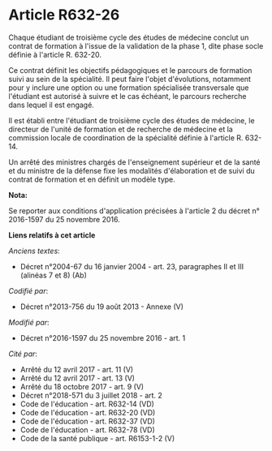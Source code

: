 # Article R632-26

Chaque étudiant de troisième cycle des études de médecine conclut un contrat de formation à l'issue de la validation de la
phase 1, dite phase socle définie à l'article R. 632-20. 

Ce contrat définit les objectifs pédagogiques et le parcours de formation suivi au sein de la spécialité. Il peut faire
l'objet d'évolutions, notamment pour y inclure une option ou une formation spécialisée transversale que l'étudiant est
autorisé à suivre et le cas échéant, le parcours recherche dans lequel il est engagé. 

Il est établi entre l'étudiant de troisième cycle des études de médecine, le directeur de l'unité de formation et de
recherche de médecine et la commission locale de coordination de la spécialité définie à l'article R. 632-14. 

Un arrêté des ministres chargés de l'enseignement supérieur et de la santé et du ministre de la défense fixe les modalités
d'élaboration et de suivi du contrat de formation et en définit un modèle type.

**Nota:**

Se reporter aux conditions d'application précisées à l'article 2 du décret n° 2016-1597 du 25 novembre 2016.

**Liens relatifs à cet article**

_Anciens textes_:

  - Décret n°2004-67 du 16 janvier 2004 - art. 23, paragraphes II et III (alinéas 7 et 8) (Ab)

_Codifié par_:

  - Décret n°2013-756 du 19 août 2013 -  Annexe (V)

_Modifié par_:

  - Décret n°2016-1597 du 25 novembre 2016 - art. 1

_Cité par_:

  - Arrêté du 12 avril 2017 - art. 11 (V)
  - Arrêté du 12 avril 2017 - art. 13 (V)
  - Arrêté du 18 octobre 2017 - art. 9 (V)
  - Décret n°2018-571 du 3 juillet 2018 - art. 2
  - Code de l'éducation - art. R632-14 (VD)
  - Code de l'éducation - art. R632-20 (VD)
  - Code de l'éducation - art. R632-37 (VD)
  - Code de l'éducation - art. R632-78 (VD)
  - Code de la santé publique - art. R6153-1-2 (V)
